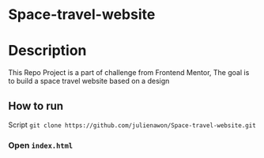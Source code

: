 # Space-travel-website
# Description
This Repo Project is a part of challenge from Frontend Mentor,
The goal is to build a space travel website based on a design
## How to run 
Script `git clone https://github.com/julienawon/Space-travel-website.git`
### Open `index.html`
